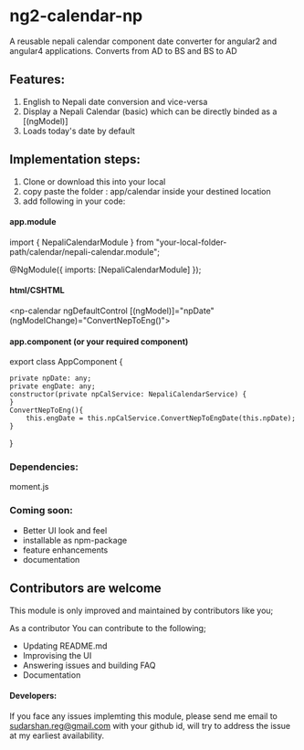 # ng2-calendar-np
A reusable nepali calendar component date converter for angular2 and angular4 applications.
Converts from AD to BS and BS to AD

## Features:
1. English to Nepali date conversion and vice-versa
2. Display a Nepali Calendar (basic) which can be directly binded as a [(ngModel)]
3. Loads today's date by default

## Implementation steps:
1. Clone or download this into your local
2. copy paste the folder : app/calendar inside your destined location
3. add following in your code:


#### app.module

import { NepaliCalendarModule } from "your-local-folder-path/calendar/nepali-calendar.module";

@NgModule({
 imports: [NepaliCalendarModule]
});

#### html/CSHTML

<np-calendar ngDefaultControl [(ngModel)]="npDate" 
(ngModelChange)="ConvertNepToEng()">


#### app.component  (or your required component)

export class AppComponent {

    private npDate: any;
    private engDate: any;
    constructor(private npCalService: NepaliCalendarService) {
    }
    ConvertNepToEng(){
        this.engDate = this.npCalService.ConvertNepToEngDate(this.npDate);
    }
  } 
  


### Dependencies:
moment.js

### Coming soon:
* Better UI look and feel
* installable as npm-package
* feature enhancements
* documentation

## Contributors are welcome
This module is only improved and maintained by contributors like you;

As a contributor You can contribute to the following;
  * Updating README.md
  * Improvising the UI
  * Answering issues and building FAQ
  * Documentation
  
 #### Developers:
If you face any issues implemting this module, please send me email to sudarshan.reg@gmail.com with your github id, will try to address the issue at my earliest availability.


